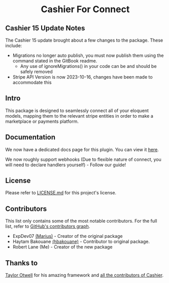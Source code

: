 <h1 align=center>
	Cashier For Connect
</h1>

## Cashier 15 Update Notes
The Cashier 15 update brought about a few changes to the package. These include:

- Migrations no longer auto publish, you must now publish them using the command stated in the GitBook readme.
  - Any use of ignoreMigrations() in your code can be and should be safely removed
- Stripe API Version is now 2023-10-16, changes have been made to accommodate this

## Intro

This package is designed to seamlessly connect all of your eloquent models, mapping them to the relevant stripe entities in order to make a marketplace or payments platform.

## Documentation

We now have a dedicated docs page for this plugin. You can view it [here](https://updev-1.gitbook.io/cashier-for-connect/).

We now roughly support webhooks (Due to flexible nature of connect, you will need to declare handlers yourself) - Follow our guide!

## License

Please refer to [LICENSE.md](https://github.com/l4nos/laravel-cashier-stripe-connect/blob/main/LICENSE) for this project's license.

## Contributors

This list only contains some of the most notable contributors. For the full list, refer to [GitHub's contributors graph](https://github.com/l4nos/laravel-cashier-stripe-connect/graphs/contributors).
* ExpDev07 [(Marius)](https://github.com/ExpDev07) - Creator of the original package
* Haytam Bakouane [(hbakouane)](https://github.com/hbakouane) - Contributor to original package.
* Robert Lane (Me) - Creator of the new package

## Thanks to

[Taylor Otwell](https://twitter.com/taylorotwell) for his amazing framework and [all the contributors of Cashier](https://github.com/laravel/cashier-stripe/graphs/contributors).
